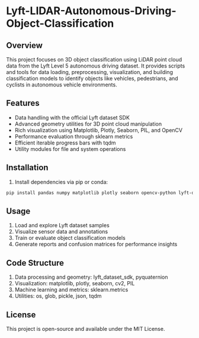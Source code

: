 # Lyft-LIDAR-Autonomous-Driving-Object-Classification

## Overview
This project focuses on 3D object classification using LiDAR point cloud data from the Lyft Level 5 autonomous driving dataset. It provides scripts and tools for data loading, preprocessing, visualization, and building classification models to identify objects like vehicles, pedestrians, and cyclists in autonomous vehicle environments.

## Features
* Data handling with the official Lyft dataset SDK
* Advanced geometry utilities for 3D point cloud manipulation
* Rich visualization using Matplotlib, Plotly, Seaborn, PIL, and OpenCV
* Performance evaluation through sklearn metrics
* Efficient iterable progress bars with tqdm
* Utility modules for file and system operations

## Installation

1. Install dependencies via pip or conda:

```bash
pip install pandas numpy matplotlib plotly seaborn opencv-python lyft-dataset-sdk scikit-learn pyquaternion tqdm  
```

## Usage

1. Load and explore Lyft dataset samples
2. Visualize sensor data and annotations
3. Train or evaluate object classification models
4. Generate reports and confusion matrices for performance insights

## Code Structure

1. Data processing and geometry: lyft_dataset_sdk, pyquaternion
2. Visualization: matplotlib, plotly, seaborn, cv2, PIL
3. Machine learning and metrics: sklearn.metrics
4. Utilities: os, glob, pickle, json, tqdm

## License
This project is open-source and available under the MIT License.